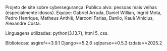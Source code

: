 Projeto de site sobre cybersegurança:
Publico alvo: pessoas mais velhas (especialmente idosos).
Equipe: Gabriel Arruda, Daniel Willian, Ingrid Mota, Pedro Henrique, Matheus Anthiê, Marconi Farias, Danilo, Kauâ Vinicius, Alexandre Costa.

Linguagens utilizadas: python(3.13.7), html 5, css.

Bibliotecas:
asgiref==3.9.1
Django==5.2.6
sqlparse==0.5.3
tzdata==2025.2
